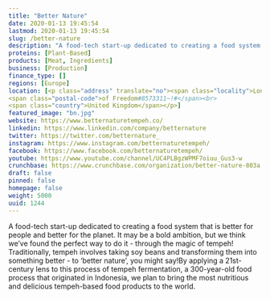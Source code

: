 ```yaml
---
title: "Better Nature"
date: 2020-01-13 19:45:54
lastmod: 2020-01-13 19:45:54
slug: /better-nature
description: "A food-tech start-up dedicated to creating a food system that is better for people and better for the planet. It may be a bold ambition, but we think we’ve found the perfect way to do it - through the magic of tempeh! Traditionally, tempeh involves taking soy beans and transforming them into something better - to ‘better nature’, you might say!By applying a 21st-century lens to this process of tempeh fermentation, a 300-year-old food process that originated in Indonesia, we plan to bring the most nutritious and delicious tempeh-based food products to the world."
proteins: [Plant-Based]
products: [Meat, Ingredients]
business: [Production]
finance_type: []
regions: [Europe]
location: [<p class="address" translate="no"><span class="locality">London</span><br>
<span class="postal-code">of Freedom#8573311~!#</span><br>
<span class="country">United Kingdom</span></p>]
featured_image: "bn.jpg"
website: https://www.betternaturetempeh.co/
linkedin: https://www.linkedin.com/company/betternature
twitter: https://twitter.com/betternature_
instagram: https://www.instagram.com/betternaturetempeh/
facebook: https://www.facebook.com/betternaturetempeh/
youtube: https://www.youtube.com/channel/UC4PLBgzWPMF7oiuu_Gus3-w
crunchbase: https://www.crunchbase.com/organization/better-nature-803a
draft: false
pinned: false
homepage: false
weight: 5000
uuid: 1244
---
```

A food-tech start-up dedicated to creating a food system that is better for people and better for the planet. It may be a bold ambition, but we think we’ve found the perfect way to do it - through the magic of tempeh! Traditionally, tempeh involves taking soy beans and transforming them into something better - to ‘better nature’, you might say!By applying a 21st-century lens to this process of tempeh fermentation, a 300-year-old food process that originated in Indonesia, we plan to bring the most nutritious and delicious tempeh-based food products to the world.
